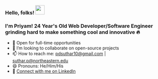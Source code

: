 ### Hello, folks! <img src="https://raw.githubusercontent.com/MartinHeinz/MartinHeinz/master/wave.gif" width="30px">

### I'm Priyam! 24 Year's Old Web Developer/Software Engineer grinding hard to make something cool and innovative 🔥

- 📌 Open for full-time opportunities
- 👯 I’m looking to collaborate on open-source projects
- 📫 How to reach me: pdsuthar10@gmail.com | suthar.p@northeastern.edu
- 😄 Pronouns: He/Him/His
- 💼 [Connect with me on LinkedIn](https://www.linkedin.com/in/pdsuthar10)
